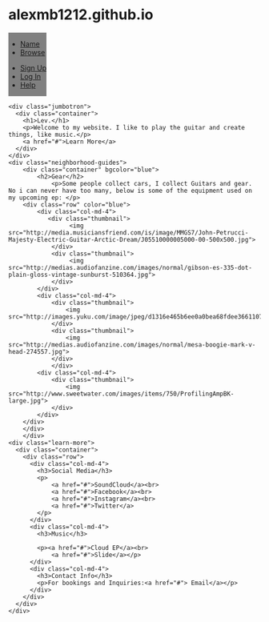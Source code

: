 # alexmb1212.github.io

<!DOCTYPE html>
<html>

  <head>
    <style>
      .container{
        background-color:grey;
        display:inline-block;
      }
      .thumbnail{
        display:inline;
      }
    </style>
    
  </head>

  <body>
    <div class="nav">
      <div class="container">
        <ul class="pull-left">
          <li><a href="#">Name</a></li>
          <li><a href="#">Browse</a></li>
        </ul>
        <ul class="pull-right">
          <li><a href="#">Sign Up</a></li>
          <li><a href="#">Log In</a></li>
          <li><a href="#">Help</a></li>
        </ul>
      </div>
    </div>

    <div class="jumbotron">
      <div class="container">
        <h1>Lev.</h1>
        <p>Welcome to my website. I like to play the guitar and create things, like music.</p>
        <a href="#">Learn More</a>
      </div>
    </div> 
    <div class="neighborhood-guides">
        <div class="container" bgcolor="blue">
            <h2>Gear</h2>
                <p>Some people collect cars, I collect Guitars and gear. No i can never have too many, below is some of the equipment used on my upcoming ep: </p>
        <div class="row" color="blue">
            <div class="col-md-4">
               <div class="thumbnail">
                     <img src="http://media.musiciansfriend.com/is/image/MMGS7/John-Petrucci-Majesty-Electric-Guitar-Arctic-Dream/J05510000005000-00-500x500.jpg">
                </div> 
                <div class="thumbnail">
                     <img src="http://medias.audiofanzine.com/images/normal/gibson-es-335-dot-plain-gloss-vintage-sunburst-510364.jpg">
                </div>    
            </div>
            <div class="col-md-4">
                <div class="thumbnail">
                    <img src="http://images.yuku.com/image/jpeg/d1316e465b6ee0a0bea68fdee3661107002a4a07.jpg">
                </div>
                <div class="thumbnail">
                    <img src="http://medias.audiofanzine.com/images/normal/mesa-boogie-mark-v-head-274557.jpg">
                </div>
                </div>
            <div class="col-md-4">
                <div class="thumbnail">
                    <img src="http://www.sweetwater.com/images/items/750/ProfilingAmpBK-large.jpg">
                </div>
            </div>
        </div>
        </div>
        </div>
    <div class="learn-more">
	  <div class="container">
		<div class="row">
	      <div class="col-md-4">
			<h3>Social Media</h3>
			<p>
			    <a href="#">SoundCloud</a><br>
			    <a href="#">Facebook</a><br>
			    <a href="#">Instagram</a><br>
			    <a href="#">Twitter</a>
			</p>
	      </div>
		  <div class="col-md-4">
			<h3>Music</h3>
			
			<p><a href="#">Cloud EP</a><br>
			    <a href="#">Slide</a></p>
		  </div>
		  <div class="col-md-4">
			<h3>Contact Info</h3>
			<p>For bookings and Inquiries:<a href="#"> Email</a></p>
		  </div>
	    </div>
	  </div>
	</div>
  </body>
</html>
